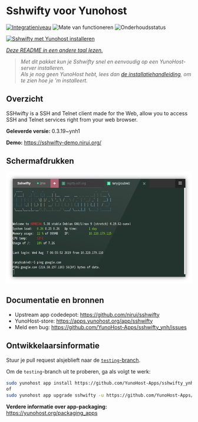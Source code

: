 <!--
NB: Deze README is automatisch gegenereerd door <https://github.com/YunoHost/apps/tree/master/tools/readme_generator>
Hij mag NIET handmatig aangepast worden.
-->

# Sshwifty voor Yunohost

[![Integratieniveau](https://apps.yunohost.org/badge/integration/sshwifty)](https://ci-apps.yunohost.org/ci/apps/sshwifty/)
![Mate van functioneren](https://apps.yunohost.org/badge/state/sshwifty)
![Onderhoudsstatus](https://apps.yunohost.org/badge/maintained/sshwifty)

[![Sshwifty met Yunohost installeren](https://install-app.yunohost.org/install-with-yunohost.svg)](https://install-app.yunohost.org/?app=sshwifty)

*[Deze README in een andere taal lezen.](./ALL_README.md)*

> *Met dit pakket kun je Sshwifty snel en eenvoudig op een YunoHost-server installeren.*  
> *Als je nog geen YunoHost hebt, lees dan [de installatiehandleiding](https://yunohost.org/install), om te zien hoe je 'm installeert.*

## Overzicht

SSHwifty is a SSH and Telnet client made for the Web, allow you to access SSH and Telnet services right from your web browser.

**Geleverde versie:** 0.3.19~ynh1

**Demo:** <https://sshwifty-demo.nirui.org/>

## Schermafdrukken

![Schermafdrukken van Sshwifty](./doc/screenshots/Screenshot.png)

## Documentatie en bronnen

- Upstream app codedepot: <https://github.com/nirui/sshwifty>
- YunoHost-store: <https://apps.yunohost.org/app/sshwifty>
- Meld een bug: <https://github.com/YunoHost-Apps/sshwifty_ynh/issues>

## Ontwikkelaarsinformatie

Stuur je pull request alsjeblieft naar de [`testing`-branch](https://github.com/YunoHost-Apps/sshwifty_ynh/tree/testing).

Om de `testing`-branch uit te proberen, ga als volgt te werk:

```bash
sudo yunohost app install https://github.com/YunoHost-Apps/sshwifty_ynh/tree/testing --debug
of
sudo yunohost app upgrade sshwifty -u https://github.com/YunoHost-Apps/sshwifty_ynh/tree/testing --debug
```

**Verdere informatie over app-packaging:** <https://yunohost.org/packaging_apps>
